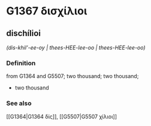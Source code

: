 # G1367 δισχίλιοι

## dischílioi

_(dis-khil'-ee-oy | thees-HEE-lee-oo | thees-HEE-lee-oo)_

### Definition

from G1364 and G5507; two thousand; two thousand; 

- two thousand

### See also

[[G1364|G1364 δίς]], [[G5507|G5507 χίλιοι]]
